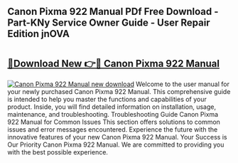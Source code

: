## Canon Pixma 922 Manual PDf Free Download - Part-KNy Service Owner Guide - User Repair Edition jnOVA

# <h2><a href="http://bc44101.oget.top/?id=Canon+Pixma+922+Manual">🔗Download New 👉🔴 Canon Pixma 922 Manual</a></h2>

[![Canon Pixma 922 Manual new download](https://i.imgur.com/5g1atiW.png)](http://bc44101.oget.top/?id=Canon+Pixma+922+Manual)
Welcome to the user manual for your newly purchased Canon Pixma 922 Manual. This comprehensive guide is intended to help you master the functions and capabilities of your product. Inside, you will find detailed information on installation, usage, maintenance, and troubleshooting. Troubleshooting Guide Canon Pixma 922 Manual for Common Issues This section offers solutions to common issues and error messages encountered. Experience the future with the innovative features of your new Canon Pixma 922 Manual. Your Success is Our Priority Canon Pixma 922 Manual. We are committed to providing you with the best possible experience.
